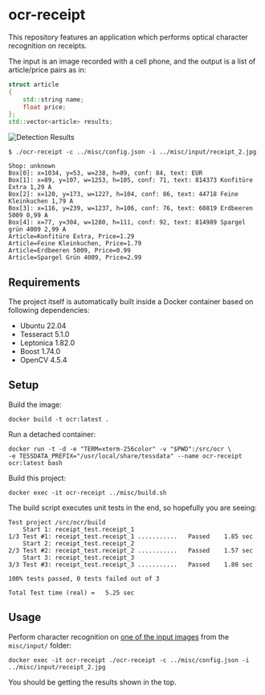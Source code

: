# ocr-receipt

This repository features an application which performs optical character recognition on receipts.

The input is an image recorded with a cell phone, and the output is a list of article/price pairs as in:

```cpp
struct article
{
    std::string name;
    float price;
};
std::vector<article> results;
```

![Detection Results](https://media.githubusercontent.com/media/cfanatic/ocr-receipt/master/misc/input/receipt_2_overlay.jpg)

```text
$ ./ocr-receipt -c ../misc/config.json -i ../misc/input/receipt_2.jpg

Shop: unknown
Box[0]: x=1034, y=53, w=238, h=89, conf: 84, text: EUR
Box[1]: x=89, y=107, w=1253, h=105, conf: 71, text: 814373 Konfitüre Extra 1,29 A
Box[2]: x=120, y=173, w=1227, h=104, conf: 86, text: 44718 Feine Kleinkuchen 1,79 A
Box[3]: x=116, y=239, w=1237, h=106, conf: 76, text: 60819 Erdbeeren 5009 0,99 A
Box[4]: x=77, y=304, w=1280, h=111, conf: 92, text: 814989 Spargel grün 4009 2,99 A
Article=Konfitüre Extra, Price=1.29
Article=Feine Kleinkuchen, Price=1.79
Article=Erdbeeren 5009, Price=0.99
Article=Spargel Grün 4009, Price=2.99
```

## Requirements

The project itself is automatically built inside a Docker container based on following dependencies:

- Ubuntu 22.04
- Tesseract 5.1.0
- Leptonica 1.82.0
- Boost 1.74.0
- OpenCV 4.5.4

## Setup

Build the image:

```text
docker build -t ocr:latest .
```

Run a detached container:

```text
docker run -t -d -e "TERM=xterm-256color" -v "$PWD":/src/ocr \
-e TESSDATA_PREFIX="/usr/local/share/tessdata" --name ocr-receipt ocr:latest bash
```

Build this project:

```text
docker exec -it ocr-receipt ../misc/build.sh
```

The build script executes unit tests in the end, so hopefully you are seeing:

```text
Test project /src/ocr/build
    Start 1: receipt_test.receipt_1
1/3 Test #1: receipt_test.receipt_1 ...........   Passed    1.85 sec
    Start 2: receipt_test.receipt_2
2/3 Test #2: receipt_test.receipt_2 ...........   Passed    1.57 sec
    Start 3: receipt_test.receipt_3
3/3 Test #3: receipt_test.receipt_3 ...........   Passed    1.80 sec

100% tests passed, 0 tests failed out of 3

Total Test time (real) =   5.25 sec
```

## Usage

Perform character recognition on [one of the input images](https://github.com/cfanatic/ocr-receipt/blob/master/misc/input/receipt_2.jpg) from the `misc/input/` folder:

```text
docker exec -it ocr-receipt ./ocr-receipt -c ../misc/config.json -i ../misc/input/receipt_2.jpg
```

You should be getting the results shown in the top.
